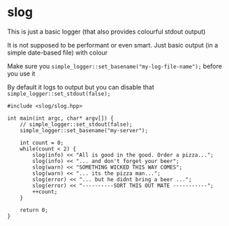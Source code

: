 # slog
This is just a basic logger (that also provides colourful stdout output)

It is not supposed to be performant or even smart.
Just basic output (in a simple date-based file) with colour

Make sure you `simple_logger::set_basename("my-log-file-name");` before you use it

By default it logs to output but you can disable that `simple_logger::set_stdout(false);`

```
#include <slog/slog.hpp>

int main(int argc, char* argv[]) {
	// simple_logger::set_stdout(false);
	simple_logger::set_basename("my-server");

	int count = 0;
	while(count < 2) {
		slog(info) << "All is good in the good. Order a pizza...";
		slog(info) << "... and don't forget your beer";
		slog(warn) << "SOMETHING WICKED THIS WAY COMES";
		slog(warn) << "... its the pizza man...";
		slog(error) << "... but he didnt bring a beer ...";
		slog(error) << "----------SORT THIS OUT MATE -----------";
		++count;
	}

	return 0;
}
```